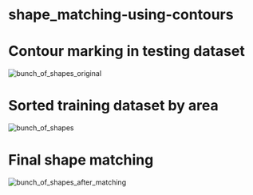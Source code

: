# shape_matching-using-contours

# Contour marking in testing dataset
![bunch_of_shapes_original](https://user-images.githubusercontent.com/33461740/40266407-1fc0d9e8-5b68-11e8-9fa6-c7b311fe8cf3.jpg)

# Sorted training dataset by area
![bunch_of_shapes](https://user-images.githubusercontent.com/33461740/40266418-45255aba-5b68-11e8-87d9-b0fcc3694579.jpg)

# Final shape matching
![bunch_of_shapes_after_matching](https://user-images.githubusercontent.com/33461740/40266419-5c518d1c-5b68-11e8-8c17-26bdb85c2408.jpg)
